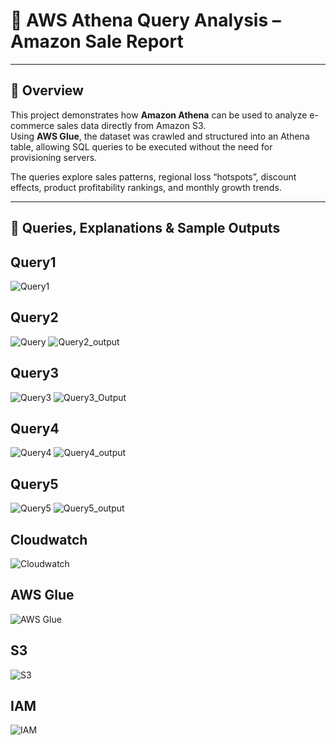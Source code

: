 
# 🧾 AWS Athena Query Analysis – Amazon Sale Report

 
---

## 📘 Overview
This project demonstrates how **Amazon Athena** can be used to analyze e-commerce sales data directly from Amazon S3.  
Using **AWS Glue**, the dataset was crawled and structured into an Athena table, allowing SQL queries to be executed without the need for provisioning servers.  

The queries explore sales patterns, regional loss “hotspots”, discount effects, product profitability rankings, and monthly growth trends.

---
## 🧩 Queries, Explanations & Sample Outputs

## Query1
![Query1](https://github.com/user-attachments/assets/5fbf087a-6061-43db-87d4-53ccfb34c284)
## Query2
![Query](https://github.com/user-attachments/assets/7149816e-5090-4292-bb91-ecaaf6725ab4)
![Query2_output](https://github.com/user-attachments/assets/7440da80-81b8-4d5a-8a44-a6407ec8655b)
## Query3
![Query3](https://github.com/user-attachments/assets/f311982d-9c51-4f20-860e-8cde9e5b9387)
![Query3_Output](https://github.com/user-attachments/assets/5122c09f-2025-4fbc-b672-5715094e7abe)
## Query4

![Query4](https://github.com/user-attachments/assets/790cc831-18a1-443f-b3c2-0a95d919c9ee)
![Query4_output](https://github.com/user-attachments/assets/131f1850-297a-462a-b9b1-7036eb10a542)
## Query5

![Query5](https://github.com/user-attachments/assets/51a56493-59f4-46ce-ac47-3399c8f6eab9)
![Query5_output](https://github.com/user-attachments/assets/913e9734-3255-4e47-a036-0c306478bbe8)
## Cloudwatch
![Cloudwatch](https://github.com/user-attachments/assets/c7760416-76fa-47eb-b896-b09ed35242e1)
## AWS Glue
![AWS Glue](https://github.com/user-attachments/assets/6aa96697-8f51-48fe-96b0-3181bea22802)
## S3
![S3](https://github.com/user-attachments/assets/a81f9e82-1fe5-4cf2-a652-2a13d712105c)
## IAM
![IAM](https://github.com/user-attachments/assets/31283fc9-a4fc-4e86-a2d1-abc9fc34bcb6)
